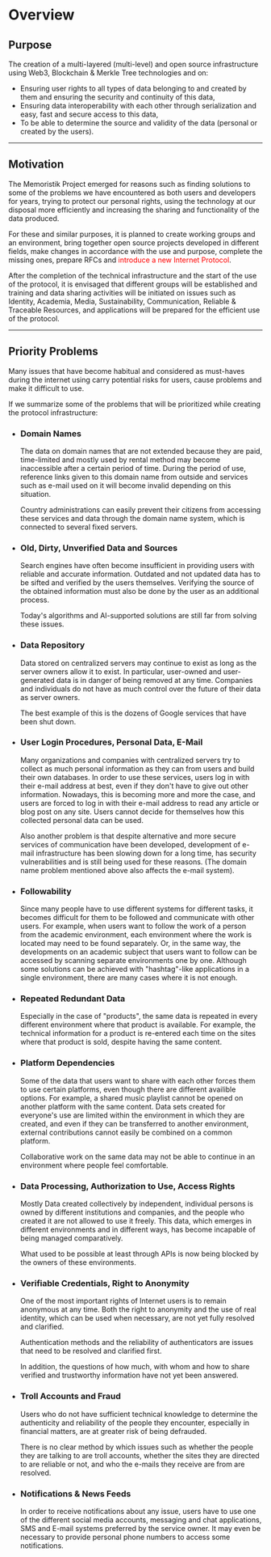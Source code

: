 # Overview

## **Purpose**

The creation of a multi-layered (multi-level) and open source infrastructure using Web3, Blockchain & Merkle Tree technologies and on: 

- Ensuring user rights to all types of data belonging to and created by them and ensuring the security and continuity of this data, 
- Ensuring data interoperability with each other through serialization and easy, fast and secure access to this data, 
- To be able to determine the source and validity of the data (personal or created by the users).

---

## **Motivation**

The Memoristik Project emerged for reasons such as finding solutions to some of the problems we have encountered as both users and developers for years, trying to protect our personal rights, using the technology at our disposal more efficiently and increasing the sharing and functionality of the data produced.

For these and similar purposes, it is planned to create working groups and an environment, bring together open source projects developed in different fields, make changes in accordance with the use and purpose, complete the missing ones, prepare RFCs and <span style="color:red">introduce a new Internet Protocol</span>.

After the completion of the technical infrastructure and the start of the use of the protocol, it is envisaged that different groups will be established and training and data sharing activities will be initiated on issues such as Identity, Academia, Media, Sustainability, Communication, Reliable & Traceable Resources, and applications will be prepared for the efficient use of the protocol.

---

## **Priority Problems**

Many issues that have become habitual and considered as must-haves during the internet using carry potential risks for users, cause problems and make it difficult to use.

If we summarize some of the problems that will be prioritized while creating the protocol infrastructure:

- ### Domain Names

    The data on domain names that are not extended because they are paid, time-limited and mostly used by rental method may become inaccessible after a certain period of time. During the period of use, reference links given to this domain name from outside and services such as e-mail used on it will become invalid depending on this situation.

    Country administrations can easily prevent their citizens from accessing these services and data through the domain name system, which is connected to several fixed servers.

- ### Old, Dirty, Unverified Data and Sources

    Search engines have often become insufficient in providing users with reliable and accurate information. Outdated and not updated data has to be sifted and verified by the users themselves. Verifying the source of the obtained information  must also be done by the user as an additional process.
    
    Today's algorithms and AI-supported solutions are still far from solving these issues.

- ### Data Repository

    Data stored on centralized servers may continue to exist as long as the server owners allow it to exist. In particular, user-owned and user-generated data is in danger of being removed at any time. Companies and individuals do not have as much control over the future of their data as server owners.
    
    The best example of this is the dozens of Google services that have been shut down.

- ### User Login Procedures, Personal Data, E-Mail

    Many organizations and companies with centralized servers try to collect as much personal information as they can from users and build their own databases. In order to use these services, users log in with their e-mail address at best, even if they don't have to give out other information. Nowadays, this is becoming more and more the case, and users are forced to log in with their e-mail address to read any article or blog post on any site. Users cannot decide for themselves how this collected personal data can be used. 
    
    Also another problem is that despite alternative and more secure services of communication have been developed, development of e-mail infrastructure has been slowing down for a long time, has security vulnerabilities and is still being used for these reasons.
    (The domain name problem mentioned above also affects the e-mail system).

- ### Followability

    Since many people have to use different systems for different tasks, it becomes difficult for them to be followed and communicate with other users. For example, when users want to follow the work of a person from the academic environment, each environment where the work is located may need to be found separately. Or, in the same way, the developments on an academic subject that users want to follow can be accessed by scanning separate environments one by one. Although some solutions can be achieved with "hashtag"-like applications in a single environment, there are many cases where it is not enough.

- ### Repeated Redundant Data

    Especially in the case of "products", the same data is repeated in every different environment where that product is available. For example, the technical information for a product is re-entered each time on the sites where that product is sold, despite having the same content.


- ### Platform Dependencies

    Some of the data that users want to share with each other forces them to use certain platforms, even though there are different availible options. For example, a shared music playlist cannot be opened on another platform with the same content. Data sets created for everyone's use are limited within the environment in which they are created, and even if they can be transferred to another environment, external contributions cannot easily be combined on a common platform. 
    
    Collaborative work on the same data may not be able to continue in an environment where people feel comfortable.

- ### Data Processing, Authorization to Use, Access Rights

    Mostly Data created collectively by independent, individual persons is owned by different institutions and companies, and the people who created it are not allowed to use it freely. 
    This data, which emerges in different environments and in different ways, has become incapable of being managed comparatively.
    
    What used to be possible at least through APIs is now being blocked by the owners of these environments.

- ### Verifiable Credentials, Right to Anonymity

    One of the most important rights of Internet users is to remain anonymous at any time. Both the right to anonymity and the use of real identity, which can be used when necessary, are not yet fully resolved and clarified.

    Authentication methods and the reliability of authenticators are issues that need to be resolved and clarified first.

    In addition, the questions of how much, with whom and how to share verified and trustworthy information have not yet been answered.

- ### Troll Accounts and Fraud

    Users who do not have sufficient technical knowledge to determine the authenticity and reliability of the people they encounter, especially in financial matters, are at greater risk of being defrauded.

    There is no clear method by which issues such as whether the people they are talking to are troll accounts, whether the sites they are directed to are reliable or not, and who the e-mails they receive are from are resolved.

- ### Notifications & News Feeds

    In order to receive notifications about any issue, users have to use one of the different social media accounts, messaging and chat applications, SMS and E-mail systems preferred by the service owner. It may even be necessary to provide personal phone numbers to access some notifications.
